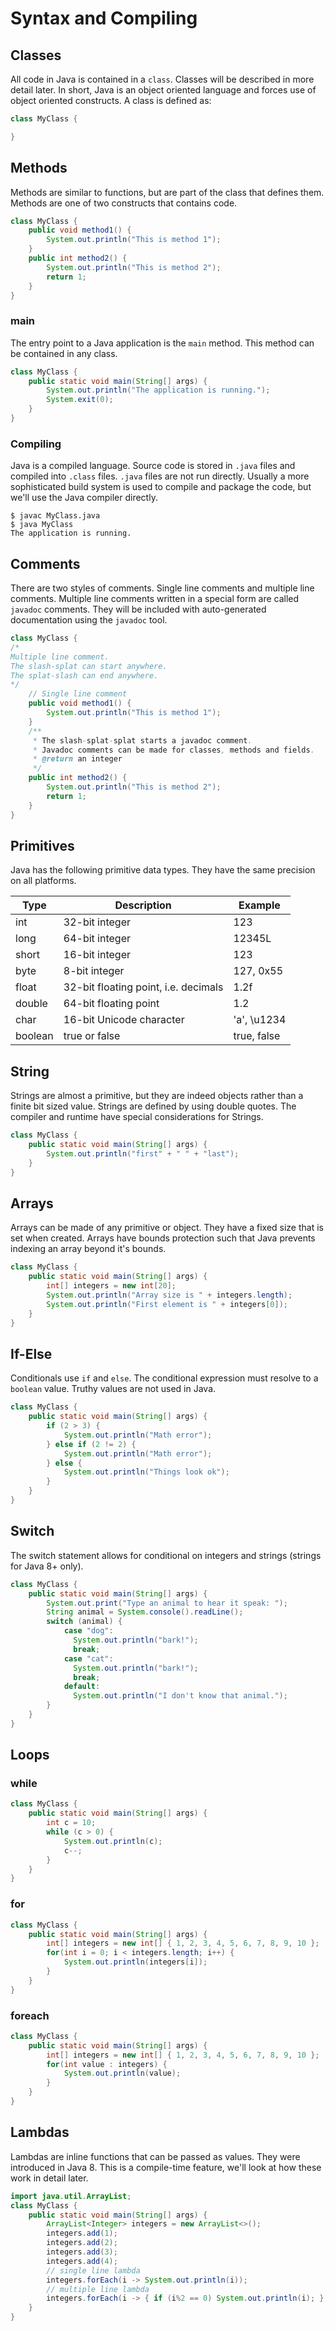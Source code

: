 # Syntax and Compiling

## Classes

All code in Java is contained in a `class`. Classes will be described in more detail later. In short, Java is an object oriented language and forces use of object oriented constructs. A class is defined as:

```java
class MyClass {

}
```

## Methods

Methods are similar to functions, but are part of the class that defines them. Methods are one of two constructs that contains code.

```java
class MyClass {
    public void method1() {
        System.out.println("This is method 1");
    }
    public int method2() {
        System.out.println("This is method 2");
        return 1;
    }
}
```

### main

The entry point to a Java application is the `main` method. This method can be contained in any class.

```java
class MyClass {
    public static void main(String[] args) {
        System.out.println("The application is running.");
        System.exit(0);
    }
}
```

### Compiling

Java is a compiled language. Source code is stored in `.java` files and compiled into `.class` files. `.java` files are not run directly. Usually a more sophisticated build system is used to compile and package the code, but we'll use the Java compiler directly.

```shell
$ javac MyClass.java
$ java MyClass
The application is running.
```

## Comments

There are two styles of comments. Single line comments and multiple line comments. Multiple line comments written in a special form are called `javadoc` comments. They will be included with auto-generated documentation using the `javadoc` tool.

```java
class MyClass {
/*
Multiple line comment.
The slash-splat can start anywhere.
The splat-slash can end anywhere.
*/
    // Single line comment
    public void method1() {
        System.out.println("This is method 1");
    }
    /**
     * The slash-splat-splat starts a javadoc comment.
     * Javadoc comments can be made for classes, methods and fields.
     * @return an integer
     */
    public int method2() {
        System.out.println("This is method 2");
        return 1;
    }
}
```

## Primitives

Java has the following primitive data types. They have the same precision on all platforms.

| Type    | Description                          | Example     |
| ------- | ------------------------------------ | ----------- |
| int     | 32-bit integer                       | 123         |
| long    | 64-bit integer                       | 12345L      |
| short   | 16-bit integer                       | 123         |
| byte    | 8-bit integer                        | 127, 0x55   |
| float   | 32-bit floating point, i.e. decimals | 1.2f        |
| double  | 64-bit floating point                | 1.2         |
| char    | 16-bit Unicode character             | 'a', \u1234 |
| boolean | true or false                        | true, false |

## String

Strings are almost a primitive, but they are indeed objects rather than a finite bit sized value. Strings are defined by using double quotes. The compiler and runtime have special considerations for Strings.

```java
class MyClass {
    public static void main(String[] args) {
        System.out.println("first" + " " + "last");
    }
}
```

## Arrays

Arrays can be made of any primitive or object. They have a fixed size that is set when created. Arrays have bounds protection such that Java prevents indexing an array beyond it's bounds.

```java
class MyClass {
    public static void main(String[] args) {
        int[] integers = new int[20];
        System.out.println("Array size is " + integers.length);
        System.out.println("First element is " + integers[0]);
    }
}
```

## If-Else

Conditionals use `if` and `else`. The conditional expression must resolve to a `boolean` value. Truthy values are not used in Java.

```java
class MyClass {
    public static void main(String[] args) {
        if (2 > 3) {
            System.out.println("Math error");
        } else if (2 != 2) {
            System.out.println("Math error");
        } else {
            System.out.println("Things look ok");
        }
    }
}
```

## Switch

The switch statement allows for conditional on integers and strings (strings for Java 8+ only).

```java
class MyClass {
    public static void main(String[] args) {
        System.out.print("Type an animal to hear it speak: ");
        String animal = System.console().readLine();
        switch (animal) {
            case "dog":
              System.out.println("bark!");
              break;
            case "cat":
              System.out.println("bark!");
              break;
            default:
              System.out.println("I don't know that animal.");
        }
    }
}
```

## Loops

### while

```java
class MyClass {
    public static void main(String[] args) {
        int c = 10;
        while (c > 0) {
            System.out.println(c);
            c--;
        }
    }
}
```

### for

```java
class MyClass {
    public static void main(String[] args) {
        int[] integers = new int[] { 1, 2, 3, 4, 5, 6, 7, 8, 9, 10 };
        for(int i = 0; i < integers.length; i++) {
            System.out.println(integers[i]);
        }
    }
}
```

### foreach

```java
class MyClass {
    public static void main(String[] args) {
        int[] integers = new int[] { 1, 2, 3, 4, 5, 6, 7, 8, 9, 10 };
        for(int value : integers) {
            System.out.println(value);
        }
    }
}
```

## Lambdas

Lambdas are inline functions that can be passed as values. They were introduced in Java 8. This is a compile-time feature, we'll look at how these work in detail later.

```java
import java.util.ArrayList;
class MyClass {
    public static void main(String[] args) {
        ArrayList<Integer> integers = new ArrayList<>();
        integers.add(1);
        integers.add(2);
        integers.add(3);
        integers.add(4);
        // single line lambda
        integers.forEach(i -> System.out.println(i));
        // multiple line lambda
        integers.forEach(i -> { if (i%2 == 0) System.out.println(i); });
    }
}
```
